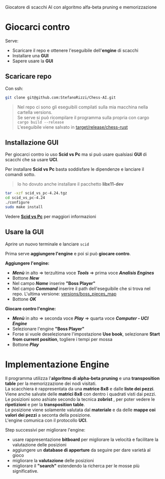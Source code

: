 Giocatore di scacchi AI con algoritmo alfa-beta pruning e memorizzazione

# Giocarci contro
Serve:
* Scaricare il repo e ottenere l'eseguibile dell'**engine** di scacchi
* Installare una **GUI**
* Sapere usare la **GUI**

## Scaricare repo
Con ssh:
```bash
git clone git@github.com:StefanoRizzi/Chess-AI.git
```
> Nel repo ci sono gli eseguibili compilati sulla mia macchina nella cartella versions. \
> Se serve si può ricompilare il programma sulla propria con cargo `cargo build --release` \
> L'eseguibile viene salvato in [target/release/chess-rust]()

## Installazione GUI
Per giocarci contro io uso **Scid vs Pc** ma si può usare qualsiasi **GUI** di scacchi che sa usare **UCI**.

Per installare **Scid vs Pc** basta soddisfare le dipendenze e lanciare il comandi sotto.
> Io ho dovuto anche installare il pacchetto **libx11-dev**
```bash
tar -xzf scid_vs_pc-4.24.tgz
cd scid_vs_pc-4.24
./configure
sudo make install
```
Vedere [**Scid vs Pc**](https://scidvspc.sourceforge.net/) per maggiori informazioni

## Usare la GUI
Aprire un nuovo terminale e lanciare `scid`

Prima serve **aggiungere l'engine** e poi si può **giocare contro**.

**Aggiungere l'engine:**
* ***Menù*** in alto => terzultima voce ***Tools*** => prima voce ***Analisis Engines***
* Bottone ***New***
* Nel campo ***Name*** inserire **"Boss Player"**
* Nel campo ***Command*** inserire il path dell'eseguibile che si trova nel repo. L'ultima versione: [versions/boss_pieces_map](versions/boss_pieces_map)
* Bottone ***OK***

**Giocare contro l'engine:**
* ***Menù*** in alto => seconda voce ***Play*** => quarta voce ***Computer - UCI Engine***
* Selezionare l'engine **"Boss Player"**
* Forse si vuole deselezionare l'impostazione **Use book**, selezionare **Start from current position**, togliere i tempi per mossa
* Bottone ***Play***

# Implementazione Engine
Il programma utilizza l'**algoritmo di alpha-beta pruning** e una **transposition table** per la memorizzazione dei nodi visitati. \
La scacchiera è rappresentata da una **matrice 8x8** e dalle **liste dei pezzi**. Viene anche salvate delle **matrici 8x8** con dentro i quadrati visti dai pezzi. \
Le posizioni sono ashiate secondo la tecnica **zobrist** , per poter vedere le **ripetizioni** e per la **transposition table**. \
Le posizione viene solamente valutata dal **materiale** e da delle **mappe coi valori dei pezzi** a seconta della posizione. \
L'engine comunica con il protocollo **UCI**.

Step successivi per migliorare l'engine:
* usare rappresentazione **bitboard** per migliorare la velocità e facilitare la valutazione delle posizioni
* aggiungere un **database di apperture** da seguire per dare varietà al gioco
* migliorare la **valutazione** delle posizioni
* migliorare il **"search"** estendendo la richerca per le mosse più significative.
